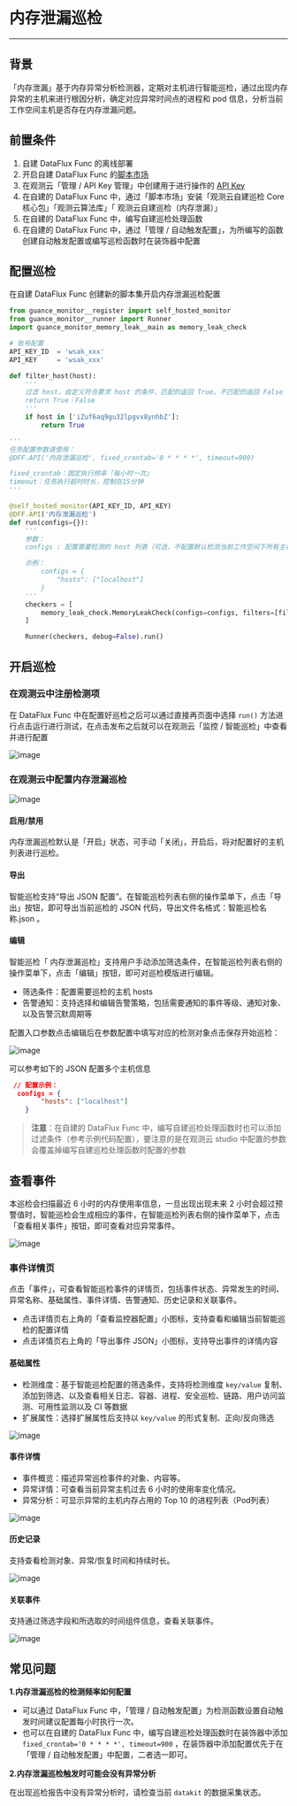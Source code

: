 # 内存泄漏巡检

---

## 背景

「内存泄漏」基于内存异常分析检测器，定期对主机进行智能巡检，通过出现内存异常的主机来进行根因分析，确定对应异常时间点的进程和 pod 信息，分析当前工作空间主机是否存在内存泄漏问题。

## 前置条件

1. 自建 DataFlux Func 的离线部署
2. 开启自建 DataFlux Func 的[脚本市场](https://func.guance.com/doc/script-market-basic-usage/)
3. 在观测云「管理 / API Key 管理」中创建用于进行操作的 [API Key](../../management/api-key/open-api.md)
4. 在自建的 DataFlux Func 中，通过「脚本市场」安装「观测云自建巡检 Core 核心包」「观测云算法库」「 观测云自建巡检（内存泄漏）」
5. 在自建的 DataFlux Func 中，编写自建巡检处理函数
6. 在自建的 DataFlux Func 中，通过「管理 / 自动触发配置」，为所编写的函数创建自动触发配置或编写巡检函数时在装饰器中配置

## 配置巡检

在自建 DataFlux Func 创建新的脚本集开启内存泄漏巡检配置

```python
from guance_monitor__register import self_hosted_monitor
from guance_monitor__runner import Runner
import guance_monitor_memory_leak__main as memory_leak_check

# 账号配置
API_KEY_ID  = 'wsak_xxx'
API_KEY     = 'wsak_xxx'

def filter_host(host):
    '''
    过滤 host，自定义符合要求 host 的条件，匹配的返回 True，不匹配的返回 False
    return True｜False
    '''
    if host in ['iZuf6aq9gu32lpgvx8ynhbZ']:
        return True

'''
任务配置参数请使用：
@DFF.API('内存泄漏巡检', fixed_crontab='0 * * * *', timeout=900)

fixed_crontab：固定执行频率「每小时一次」
timeout：任务执行超时时长，控制在15分钟
'''

@self_hosted_monitor(API_KEY_ID, API_KEY)
@DFF.API('内存泄漏巡检')
def run(configs={}):
    '''
    参数：
    configs : 配置需要检测的 host 列表（可选，不配置默认检测当前工作空间下所有主机）

    示例：
        configs = {
            "hosts": ["localhost"]
        }
    '''
    checkers = [
        memory_leak_check.MemoryLeakCheck(configs=configs, filters=[filter_host]), # 这里只是示例
    ]

    Runner(checkers, debug=False).run()
```

## 开启巡检

### 在观测云中注册检测项

在 DataFlux Func 中在配置好巡检之后可以通过直接再页面中选择 `run()` 方法进行点击运行进行测试，在点击发布之后就可以在观测云「监控 / 智能巡检」中查看并进行配置

![image](../img/memory-leak01.png)


### 在观测云中配置内存泄漏巡检

![image](../img/memory-leak02.png)

#### 启用/禁用

内存泄漏巡检默认是「开启」状态，可手动「关闭」，开启后，将对配置好的主机列表进行巡检。

#### 导出

智能巡检支持“导出 JSON 配置”。在智能巡检列表右侧的操作菜单下，点击「导出」按钮，即可导出当前巡检的 JSON 代码，导出文件名格式：智能巡检名称.json 。

#### 编辑

智能巡检「 内存泄漏巡检」支持用户手动添加筛选条件，在智能巡检列表右侧的操作菜单下，点击「编辑」按钮，即可对巡检模版进行编辑。

* 筛选条件：配置需要巡检的主机 hosts
* 告警通知：支持选择和编辑告警策略，包括需要通知的事件等级、通知对象、以及告警沉默周期等

配置入口参数点击编辑后在参数配置中填写对应的检测对象点击保存开始巡检：

![image](../img/memory-leak03.png)

可以参考如下的 JSON 配置多个主机信息

```json
 // 配置示例：
  configs = {
        "hosts": ["localhost"]
    }
```

>  **注意**：在自建的 DataFlux Func 中，编写自建巡检处理函数时也可以添加过滤条件（参考示例代码配置），要注意的是在观测云 studio 中配置的参数会覆盖掉编写自建巡检处理函数时配置的参数

## 查看事件

本巡检会扫描最近 6 小时的内存使用率信息，一旦出现出现未来 2 小时会超过预警值时，智能巡检会生成相应的事件，在智能巡检列表右侧的操作菜单下，点击「查看相关事件」按钮，即可查看对应异常事件。

![image](../img/memory-leak04.png)

### 事件详情页

点击「事件」，可查看智能巡检事件的详情页，包括事件状态、异常发生的时间、异常名称、基础属性、事件详情、告警通知、历史记录和关联事件。

* 点击详情页右上角的「查看监控器配置」小图标，支持查看和编辑当前智能巡检的配置详情
* 点击详情页右上角的「导出事件 JSON」小图标，支持导出事件的详情内容

#### 基础属性

* 检测维度：基于智能巡检配置的筛选条件，支持将检测维度 `key/value` 复制、添加到筛选、以及查看相关日志、容器、进程、安全巡检、链路、用户访问监测、可用性监测以及 CI 等数据
* 扩展属性：选择扩展属性后支持以 `key/value` 的形式复制、正向/反向筛选

![image](../img/memory-leak05.png)

#### 事件详情

* 事件概览：描述异常巡检事件的对象、内容等。
* 异常详情：可查看当前异常主机过去 6 小时的使用率变化情况。
* 异常分析：可显示异常的主机内存占用的 Top 10 的进程列表（Pod列表）

![image](../img/memory-leak06.png)

#### 历史记录

支持查看检测对象、异常/恢复时间和持续时长。

![image](../img/memory-leak07.png)

#### 关联事件

支持通过筛选字段和所选取的时间组件信息，查看关联事件。

![image](../img/memory-leak08.png)

## 常见问题

**1.内存泄漏巡检的检测频率如何配置**

* 可以通过 DataFlux Func 中，「管理 / 自动触发配置」为检测函数设置自动触发时间建议配置每小时执行一次。
* 也可以在自建的 DataFlux Func 中，编写自建巡检处理函数时在装饰器中添加`fixed_crontab='0 * * * *', timeout=900` ，在装饰器中添加配置优先于在「管理 / 自动触发配置」中配置，二者选一即可。

**2.内存泄漏巡检触发时可能会没有异常分析**

在出现巡检报告中没有异常分析时，请检查当前 `datakit` 的数据采集状态。
